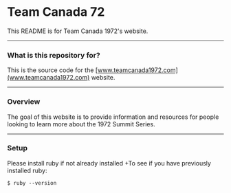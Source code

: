 # Team Canada 72

This README is for Team Canada 1972's website.

---

### What is this repository for? ###

This is the source code for the [www.teamcanada1972.com](www.teamcanada1972.com) website.

---

### Overview ###

The goal of this website is to provide information and resources for people looking to learn more about the 1972 Summit Series.

---

### Setup ###

Please install ruby if not already installed
  +To see if you have previously installed ruby:
  ```
  $ ruby --version
  ```
